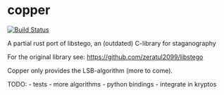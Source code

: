# copper

[![Build Status](https://travis-ci.com/zeratul2099/copper.svg?branch=master)](https://travis-ci.com/zeratul2099/copper)

A partial rust port of libstego, an (outdated) C-library for staganography

For the original library see: https://github.com/zeratul2099/libstego

Copper only provides the LSB-algorithm (more to come).


TODO:
    - tests
    - more algorithms 
    - python bindings
    - integrate in kryptos
